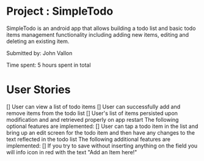 
# Project : SimpleTodo

SimpleTodo is an android app that allows building a todo list and basic todo items management functionality including adding new items, editing and deleting an existing item.

Submitted by: John Vallon

Time spent: 5 hours spent in total

# User Stories
[] User can view a list of todo items
[] User can successfully add and remove items from the todo list
[] User's list of items persisted upon modification and and retrieved properly on app restart
    The following optional features are implemented:
[] User can tap a todo item in the list and bring up an edit screen for the todo item and then have any changes to the text reflected in the todo list
    The following additional features are implemented:
[] If you try to save without inserting anything on the field you will info icon in red with the text "Add an Item here!"
